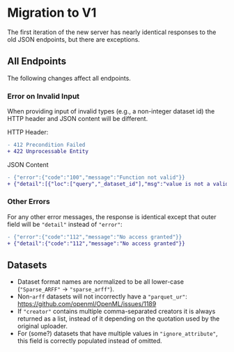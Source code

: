 # Migration to V1
The first iteration of the new server has nearly identical responses to the old JSON
endpoints, but there are exceptions.

## All Endpoints
The following changes affect all endpoints.

### Error on Invalid Input
When providing input of invalid types (e.g., a non-integer dataset id) the HTTP header
and JSON content will be different.

HTTP Header:
```diff
- 412 Precondition Failed
+ 422 Unprocessable Entity
```

JSON Content
```diff
- {"error":{"code":"100","message":"Function not valid"}}
+ {"detail":[{"loc":["query","_dataset_id"],"msg":"value is not a valid integer","type":"type_error.integer"}]}
```

### Other Errors
For any other error messages, the response is identical except that outer field will be `"detail"` instead of `"error"`:
```diff
- {"error":{"code":"112","message":"No access granted"}}
+ {"detail":{"code":"112","message":"No access granted"}}
```

## Datasets

 - Dataset format names are normalized to be all lower-case
   (`"Sparse_ARFF"` ->  `"sparse_arff"`).
 - Non-`arff` datasets will not incorrectly have a `"parquet_ur"`:
   https://github.com/openml/OpenML/issues/1189
 - If `"creator"` contains multiple comma-separated creators it is always returned
   as a list, instead of it depending on the quotation used by the original uploader.
 - For (some?) datasets that have multiple values in `"ignore_attribute"`, this field
   is correctly populated instead of omitted.

